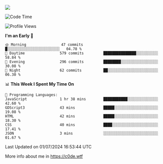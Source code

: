 <a href="https://wakatime.com"><img src="https://wakatime.com/share/@c0dezin/b7f18a7c-ab3a-40b8-8bc7-b1b7bf71f1d6.svg" /></a>

<!--START_SECTION:waka-->
![Code Time](http://img.shields.io/badge/Code%20Time-47%20hrs%2046%20mins-blue)

![Profile Views](http://img.shields.io/badge/Profile%20Views-1-blue)

**I'm an Early 🐤** 

```text
🌞 Morning                47 commits          █░░░░░░░░░░░░░░░░░░░░░░░░   04.78 % 
🌆 Daytime                579 commits         ███████████████░░░░░░░░░░   58.84 % 
🌃 Evening                296 commits         ████████░░░░░░░░░░░░░░░░░   30.08 % 
🌙 Night                  62 commits          ██░░░░░░░░░░░░░░░░░░░░░░░   06.30 % 
```


📊 **This Week I Spent My Time On** 

```text
💬 Programming Languages: 
JavaScript               1 hr 38 mins        ███████████░░░░░░░░░░░░░░   42.60 % 
GDScript3                43 mins             █████░░░░░░░░░░░░░░░░░░░░   19.08 % 
HTML                     42 mins             █████░░░░░░░░░░░░░░░░░░░░   18.30 % 
CSS                      40 mins             ████░░░░░░░░░░░░░░░░░░░░░   17.41 % 
JSON                     3 mins              ░░░░░░░░░░░░░░░░░░░░░░░░░   01.67 % 
```


 Last Updated on 01/07/2024 16:53:44 UTC
<!--END_SECTION:waka-->

More info about me in https://c0de.wtf
